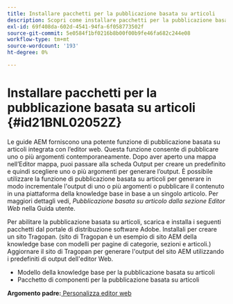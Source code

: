 ```yaml
---
title: Installare pacchetti per la pubblicazione basata su articoli
description: Scopri come installare pacchetti per la pubblicazione basata su articoli
exl-id: 69f408da-602d-4541-94fa-6f058773502f
source-git-commit: 5e0584f1bf0216b8b00f00b9fe46fa682c244e08
workflow-type: tm+mt
source-wordcount: '193'
ht-degree: 0%

---
```


# Installare pacchetti per la pubblicazione basata su articoli {#id21BNL02052Z}

Le guide AEM forniscono una potente funzione di pubblicazione basata su articoli integrata con l’editor web. Questa funzione consente di pubblicare uno o più argomenti contemporaneamente. Dopo aver aperto una mappa nell’Editor mappa, puoi passare alla scheda Output per creare un predefinito e quindi scegliere uno o più argomenti per generare l’output. È possibile utilizzare la funzione di pubblicazione basata su articoli per generare in modo incrementale l&#39;output di uno o più argomenti o pubblicare il contenuto in una piattaforma della knowledge base in base a un singolo articolo. Per maggiori dettagli vedi, *Pubblicazione basata su articolo dalla sezione Editor Web* nella Guida utente.

Per abilitare la pubblicazione basata su articoli, scarica e installa i seguenti pacchetti dal portale di distribuzione software Adobe. Installali per creare un sito Tragopan. \(sito di Tragopan è un esempio di sito AEM della knowledge base con modelli per pagine di categorie, sezioni e articoli.\) Aggiornare il sito di Tragopan per generare l&#39;output del sito AEM utilizzando i predefiniti di output dell&#39;editor Web.

- Modello della knowledge base per la pubblicazione basata su articoli
- Pacchetto di componenti per la pubblicazione basata su articoli

**Argomento padre:**[ Personalizza editor web](conf-web-editor.md)
